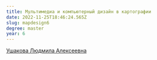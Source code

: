 ```yaml
---
title: Мультимедиа и компьютерный дизайн в картографии
date: 2022-11-25T18:46:24.565Z
slug: mapdesign6
degree: master
year: 6
---
```


[Ушакова Людмила Алексеевна](/people/ushakova)
